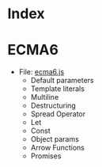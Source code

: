 # Index

# ECMA6

- File: [ecma6.js](ecma6.js)
  - Default parameters
  - Template literals
  - Multiline
  - Destructuring
  - Spread Operator
  - Let
  - Const
  - Object params
  - Arrow Functions
  - Promises